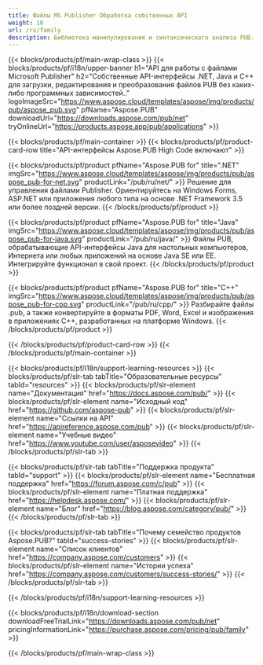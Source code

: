 ```yaml
---
title: Файлы MS Publisher Обработка собственных API
weight: 10
url: /ru/family
description: Библиотека манипулирования и синтаксического анализа PUB. Это решение API для загрузки, редактирования, рендеринга и преобразования файлов MS Publisher в файлы PDF на любой платформе.
---
```


{{< blocks/products/pf/main-wrap-class >}}
{{< blocks/products/pf/i18n/upper-banner h1="API для работы с файлами Microsoft Publisher" h2="Собственные API-интерфейсы .NET, Java и C++ для загрузки, редактирования и преобразования файлов PUB без каких-либо программных зависимостей.." logoImageSrc="https://www.aspose.cloud/templates/aspose/img/products/pub/aspose_pub.svg" pfName="Aspose.PUB" downloadUrl="https://downloads.aspose.com/pub/net" tryOnlineUrl="https://products.aspose.app/pub/applications" >}}

{{< blocks/products/pf/main-container >}}
{{< blocks/products/pf/product-card-row title="API-интерфейсы Aspose.PUB High Code включают" >}}

{{< blocks/products/pf/product pfName="Aspose.PUB for" title=".NET" imgSrc="https://www.aspose.cloud/templates/aspose/img/products/pub/aspose_pub-for-net.svg" productLink="/pub/ru/net/" >}}
Решение для управления файлами Publisher. Ориентируйтесь на Windows Forms, ASP.NET или приложения любого типа на основе .NET Framework 3.5 или более поздней версии.
{{< /blocks/products/pf/product >}}

{{< blocks/products/pf/product pfName="Aspose.PUB for" title="Java" imgSrc="https://www.aspose.cloud/templates/aspose/img/products/pub/aspose_pub-for-java.svg" productLink="/pub/ru/java/" >}}
Файлы PUB, обрабатывающие API-интерфейсы Java для настольных компьютеров, Интернета или любых приложений на основе Java SE или EE. Интегрируйте функционал в свой проект.
{{< /blocks/products/pf/product >}}

{{< blocks/products/pf/product pfName="Aspose.PUB for" title="C++" imgSrc="https://www.aspose.cloud/templates/aspose/img/products/pub/aspose_pub-for-cpp.svg" productLink="/pub/ru/cpp/" >}}
Разбирайте файлы .pub, а также конвертируйте в форматы PDF, Word, Excel и изображения в приложениях C++, разработанных на платформе Windows.
{{< /blocks/products/pf/product >}}

{{< /blocks/products/pf/product-card-row >}}
{{< /blocks/products/pf/main-container >}}

{{< blocks/products/pf/i18n/support-learning-resources >}}
{{< blocks/products/pf/slr-tab tabTitle="Образовательные ресурсы" tabId="resources" >}}
{{< blocks/products/pf/slr-element name="Документация" href="https://docs.aspose.com/pub/" >}}
{{< blocks/products/pf/slr-element name="Исходный код" href="https://github.com/aspose-pub" >}}
{{< blocks/products/pf/slr-element name="Ссылки на API" href="https://apireference.aspose.com/pub" >}}
{{< blocks/products/pf/slr-element name="Учебные видео" href="https://www.youtube.com/user/asposevideo" >}}
{{< /blocks/products/pf/slr-tab >}}

{{< blocks/products/pf/slr-tab tabTitle="Поддержка продукта" tabId="support" >}}
{{< blocks/products/pf/slr-element name="Бесплатная поддержка" href="https://forum.aspose.com/c/pub" >}}
{{< blocks/products/pf/slr-element name="Платная поддержка" href="https://helpdesk.aspose.com/" >}}
{{< blocks/products/pf/slr-element name="Блог" href="https://blog.aspose.com/category/pub/" >}}
{{< /blocks/products/pf/slr-tab >}}

{{< blocks/products/pf/slr-tab tabTitle="Почему семейство продуктов Aspose.PUB?" tabId="success-stories" >}}
{{< blocks/products/pf/slr-element name="Список клиентов" href="https://company.aspose.com/customers" >}}
{{< blocks/products/pf/slr-element name="Истории успеха" href="https://company.aspose.com/customers/success-stories/" >}}
{{< /blocks/products/pf/slr-tab >}}

{{< /blocks/products/pf/i18n/support-learning-resources >}}

{{< blocks/products/pf/i18n/download-section downloadFreeTrialLink="https://downloads.aspose.com/pub/net" pricingInformationLink="https://purchase.aspose.com/pricing/pub/family" >}}

{{< /blocks/products/pf/main-wrap-class >}}